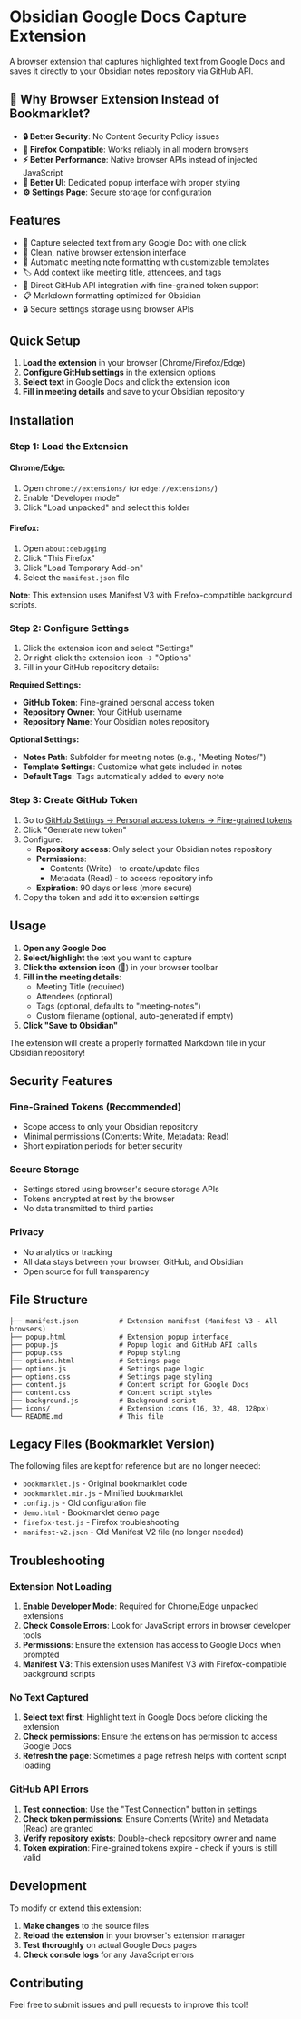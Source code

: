 # Obsidian Google Docs Capture Extension

A browser extension that captures highlighted text from Google Docs and saves it directly to your Obsidian notes repository via GitHub API.

## 🌟 Why Browser Extension Instead of Bookmarklet?

- **🔒 Better Security**: No Content Security Policy issues
- **🦊 Firefox Compatible**: Works reliably in all modern browsers
- **⚡ Better Performance**: Native browser APIs instead of injected JavaScript
- **🎨 Better UI**: Dedicated popup interface with proper styling
- **⚙️ Settings Page**: Secure storage for configuration

## Features

- 📝 Capture selected text from any Google Doc with one click
- 🔗 Clean, native browser extension interface
- 📅 Automatic meeting note formatting with customizable templates
- 🏷️ Add context like meeting title, attendees, and tags
- 🔄 Direct GitHub API integration with fine-grained token support
- 📋 Markdown formatting optimized for Obsidian
- 🔒 Secure settings storage using browser APIs

## Quick Setup

1. **Load the extension** in your browser (Chrome/Firefox/Edge)
2. **Configure GitHub settings** in the extension options
3. **Select text** in Google Docs and click the extension icon
4. **Fill in meeting details** and save to your Obsidian repository

## Installation

### Step 1: Load the Extension

#### Chrome/Edge:
1. Open `chrome://extensions/` (or `edge://extensions/`)
2. Enable "Developer mode"
3. Click "Load unpacked" and select this folder

#### Firefox:

1. Open `about:debugging`
2. Click "This Firefox"  
3. Click "Load Temporary Add-on"
4. Select the `manifest.json` file

**Note**: This extension uses Manifest V3 with Firefox-compatible background scripts.

### Step 2: Configure Settings

1. Click the extension icon and select "Settings"
2. Or right-click the extension icon → "Options"
3. Fill in your GitHub repository details:

**Required Settings:**
- **GitHub Token**: Fine-grained personal access token
- **Repository Owner**: Your GitHub username
- **Repository Name**: Your Obsidian notes repository

**Optional Settings:**
- **Notes Path**: Subfolder for meeting notes (e.g., "Meeting Notes/")
- **Template Settings**: Customize what gets included in notes
- **Default Tags**: Tags automatically added to every note

### Step 3: Create GitHub Token

1. Go to [GitHub Settings → Personal access tokens → Fine-grained tokens](https://github.com/settings/personal-access-tokens/fine-grained)
2. Click "Generate new token"
3. Configure:
   - **Repository access**: Only select your Obsidian notes repository
   - **Permissions**: 
     - Contents (Write) - to create/update files
     - Metadata (Read) - to access repository info
   - **Expiration**: 90 days or less (more secure)
4. Copy the token and add it to extension settings

## Usage

1. **Open any Google Doc**
2. **Select/highlight** the text you want to capture
3. **Click the extension icon** (📝) in your browser toolbar
4. **Fill in the meeting details**:
   - Meeting Title (required)
   - Attendees (optional)
   - Tags (optional, defaults to "meeting-notes")
   - Custom filename (optional, auto-generated if empty)
5. **Click "Save to Obsidian"**

The extension will create a properly formatted Markdown file in your Obsidian repository!

## Security Features

### Fine-Grained Tokens (Recommended)
- Scope access to only your Obsidian repository
- Minimal permissions (Contents: Write, Metadata: Read)
- Short expiration periods for better security

### Secure Storage
- Settings stored using browser's secure storage APIs
- Tokens encrypted at rest by the browser
- No data transmitted to third parties

### Privacy
- No analytics or tracking
- All data stays between your browser, GitHub, and Obsidian
- Open source for full transparency

## File Structure

```text
├── manifest.json          # Extension manifest (Manifest V3 - All browsers)
├── popup.html             # Extension popup interface
├── popup.js               # Popup logic and GitHub API calls
├── popup.css              # Popup styling
├── options.html           # Settings page
├── options.js             # Settings page logic
├── options.css            # Settings page styling
├── content.js             # Content script for Google Docs
├── content.css            # Content script styles
├── background.js          # Background script
├── icons/                 # Extension icons (16, 32, 48, 128px)
└── README.md              # This file
```

## Legacy Files (Bookmarklet Version)

The following files are kept for reference but are no longer needed:

- `bookmarklet.js` - Original bookmarklet code
- `bookmarklet.min.js` - Minified bookmarklet
- `config.js` - Old configuration file
- `demo.html` - Bookmarklet demo page
- `firefox-test.js` - Firefox troubleshooting
- `manifest-v2.json` - Old Manifest V2 file (no longer needed)

## Troubleshooting

### Extension Not Loading

1. **Enable Developer Mode**: Required for Chrome/Edge unpacked extensions
2. **Check Console Errors**: Look for JavaScript errors in browser developer tools
3. **Permissions**: Ensure the extension has access to Google Docs when prompted
4. **Manifest V3**: This extension uses Manifest V3 with Firefox-compatible background scripts

### No Text Captured

1. **Select text first**: Highlight text in Google Docs before clicking the extension
2. **Check permissions**: Ensure the extension has permission to access Google Docs
3. **Refresh the page**: Sometimes a page refresh helps with content script loading

### GitHub API Errors

1. **Test connection**: Use the "Test Connection" button in settings
2. **Check token permissions**: Ensure Contents (Write) and Metadata (Read) are granted
3. **Verify repository exists**: Double-check repository owner and name
4. **Token expiration**: Fine-grained tokens expire - check if yours is still valid

## Development

To modify or extend this extension:

1. **Make changes** to the source files
2. **Reload the extension** in your browser's extension manager
3. **Test thoroughly** on actual Google Docs pages
4. **Check console logs** for any JavaScript errors

## Contributing

Feel free to submit issues and pull requests to improve this tool!